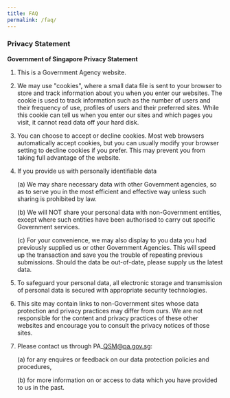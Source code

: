 ```yaml
---
title: FAQ
permalink: /faq/
---
```

### **Privacy Statement**

**Government of Singapore Privacy Statement**

1.  This is a Government Agency website.  
    
      
    
2.  We may use "cookies", where a small data file is sent to your browser to store and track information about you when you enter our websites. The cookie is used to track information such as the number of users and their frequency of use, profiles of users and their preferred sites. While this cookie can tell us when you enter our sites and which pages you visit, it cannot read data off your hard disk.
    
      
    
3.  You can choose to accept or decline cookies. Most web browsers automatically accept cookies, but you can usually modify your browser setting to decline cookies if you prefer. This may prevent you from taking full advantage of the website.
    
      
    
4.  If you provide us with personally identifiable data
    
      
    
    (a) We may share necessary data with other Government agencies, so as to serve you in the most efficient and effective way unless such sharing is prohibited by law.
    
      
    
    (b) We will NOT share your personal data with non-Government entities, except where such entities have been authorised to carry out specific Government services.
    
      
    
    (c) For your convenience, we may also display to you data you had previously supplied us or other Government Agencies. This will speed up the transaction and save you the trouble of repeating previous submissions. Should the data be out-of-date, please supply us the latest data.   
    
5.  To safeguard your personal data, all electronic storage and transmission of personal data is secured with appropriate security technologies.
    
      
    
6.  This site may contain links to non-Government sites whose data protection and privacy practices may differ from ours. We are not responsible for the content and privacy practices of these other websites and encourage you to consult the privacy notices of those sites.
    
      
    
7.  Please contact us through PA\_QSM@pa.gov.sg:
    
      
    
    (a) for any enquires or feedback on our data protection policies and procedures,
    
      
    
    (b) for more information on or access to data which you have provided to us in the past.